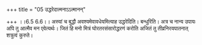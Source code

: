 +++
title = "05 उद्धरेदात्मनाऽऽत्मानन्"

+++
।।6.5 6.6।। अस्यां च बुद्धौ अवश्यमेवावधेयमित्याह उद्धरेदिति। बन्धुरिति। अत्र च नान्य उपायः अपि तु आत्मैव मन एवेत्यर्थः। जितं हि मनो मित्रं घोरतरसंसारोद्धरणं करोति अजितं तु तीव्रनिरयपातनात् शत्रुत्वं कुरुते।
